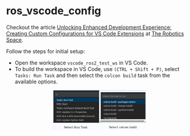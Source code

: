 # ros_vscode_config

Checkout the article [Unlocking Enhanced Development Experience: Creating Custom Configurations for VS Code Extensions](https://www.theroboticsspace.com/) at [The Robotics Space](https://www.theroboticsspace.com/).

Follow the steps for initial setup:
- Open the workspace ```vscode_ros2_test_ws``` in VS Code.
- To build the workspace in VS Code, use ```(CTRL + Shift + P)```, select ```Tasks: Run Task``` and then select the ```colcon build``` task from the available options.

<div align="center">
<img alt="steps image" src="images/image.jpg" width="50%"/>
</div>
